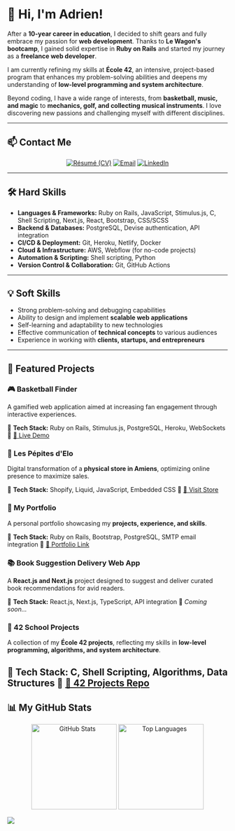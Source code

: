 # 👋 Hi, I'm Adrien!

After a **10-year career in education**, I decided to shift gears and fully embrace my passion for **web development**. Thanks to **Le Wagon's bootcamp**, I gained solid expertise in **Ruby on Rails** and started my journey as a **freelance web developer**.

I am currently refining my skills at **École 42**, an intensive, project-based program that enhances my problem-solving abilities and deepens my understanding of **low-level programming and system architecture**.

Beyond coding, I have a wide range of interests, from **basketball, music, and magic** to **mechanics, golf, and collecting musical instruments**. I love discovering new passions and challenging myself with different disciplines.

---

## 📫 Contact Me
<div align="center">

[![Résumé (CV)](https://img.shields.io/badge/R%C3%A9sum%C3%A9-0d1117?style=for-the-badge)](https://www.adrien-regis.site/telecharger-cv)
[![Email](https://img.shields.io/badge/Email-0d1117?style=for-the-badge&logo=envelope&logoColor=white)](mailto:adrien.regis@gmail.com)
[![LinkedIn](https://img.shields.io/badge/LinkedIn-0d1117.svg?style=for-the-badge&logo=linkedin&logoColor=white)](https://linkedin.com/in/adrien-regis)


</div>

---

## 🛠 Hard Skills

- **Languages & Frameworks:** Ruby on Rails, JavaScript, Stimulus.js, C, Shell Scripting, Next.js, React, Bootstrap, CSS/SCSS
- **Backend & Databases:** PostgreSQL, Devise authentication, API integration
- **CI/CD & Deployment:** Git, Heroku, Netlify, Docker
- **Cloud & Infrastructure:** AWS, Webflow (for no-code projects)
- **Automation & Scripting:** Shell scripting, Python
- **Version Control & Collaboration:** Git, GitHub Actions

---

## 💡 Soft Skills

- Strong problem-solving and debugging capabilities
- Ability to design and implement **scalable web applications**
- Self-learning and adaptability to new technologies
- Effective communication of **technical concepts** to various audiences
- Experience in working with **clients, startups, and entrepreneurs**

---

## 🌟 Featured Projects

### 🎮 Basketball Finder
A gamified web application aimed at increasing fan engagement through interactive experiences.

🔹 **Tech Stack:** Ruby on Rails, Stimulus.js, PostgreSQL, Heroku, WebSockets
🔹 [🔗 Live Demo](https://www.findtheplayer.quest)

### 🛒 Les Pépites d'Elo
Digital transformation of a **physical store in Amiens**, optimizing online presence to maximize sales.

🔹 **Tech Stack:** Shopify, Liquid, JavaScript, Embedded CSS
🔹 [🔗 Visit Store](https://lespepitesdelo.com/)

### 💼 My Portfolio
A personal portfolio showcasing my **projects, experience, and skills**.

🔹 **Tech Stack:** Ruby on Rails, Bootstrap, PostgreSQL, SMTP email integration
🔹 [🔗 Portfolio Link](https://www.adrien-regis.site)

### 📚 Book Suggestion Delivery Web App
A **React.js and Next.js** project designed to suggest and deliver curated book recommendations for avid readers.

🔹 **Tech Stack:** React.js, Next.js, TypeScript, API integration
🔹 *Coming soon...*

### 📂 42 School Projects
A collection of my **École 42 projects**, reflecting my skills in **low-level programming, algorithms, and system architecture**.

🔹 **Tech Stack:** C, Shell Scripting, Algorithms, Data Structures
🔹 [🔗 42 Projects Repo](https://github.com/Reaven23/PProject_42)
---

## 📊 My GitHub Stats
<div align="center">
    <img src="https://github-readme-stats.vercel.app/api?username=Reaven23&theme=transparent&show_icons=true&layout=compact&line_height=25&title_color=fff&text_color=e6edf3&icon_color=9f9f9f&bg_color=0d1117&custom_title=My%20GitHub%20stats%20%26%20most%20used%20languages&width=250"
            alt="GitHub Stats"
            height=195>
    <img src="https://github-readme-stats.vercel.app/api/top-langs/?username=Reaven23&langs_count=5&theme=transparent&layout=donut&hide_border=false&title_color=fff&text_color=e6edf3&bg_color=0d1117&hide_title=true&chart_width=200"
            alt="Top Languages"
            height=195/>
</div>

![](https://hit.yhype.me/github/profile?user_id=135851401)
